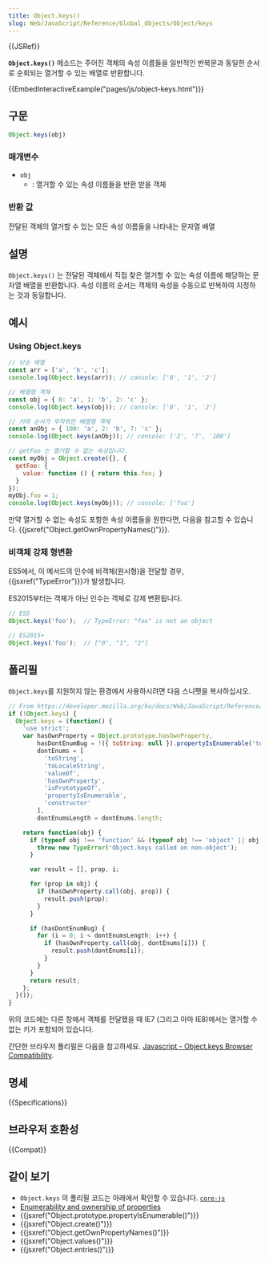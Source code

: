 ```yaml
---
title: Object.keys()
slug: Web/JavaScript/Reference/Global_Objects/Object/keys
---
```

{{JSRef}}

**`Object.keys()`** 메소드는 주어진 객체의 속성 이름들을 일반적인 반복문과
동일한 순서로 순회되는 열거할 수 있는 배열로 반환합니다.

{{EmbedInteractiveExample("pages/js/object-keys.html")}}

## 구문

```js
Object.keys(obj)
```

### 매개변수

- `obj`
  - : 열거할 수 있는 속성 이름들을 반환 받을 객체

### 반환 값

전달된 객체의 열거할 수 있는 모든 속성 이름들을 나타내는 문자열 배열

## 설명

`Object.keys()` 는 전달된 객체에서 직접 찾은 열거할 수 있는 속성 이름에 해당하는 문자열 배열을 반환합니다.
속성 이름의 순서는 객체의 속성을 수동으로 반복하여 지정하는 것과 동일합니다.

## 예시

### Using Object.keys

```js
// 단순 배열
const arr = ['a', 'b', 'c'];
console.log(Object.keys(arr)); // console: ['0', '1', '2']

// 배열형 객체
const obj = { 0: 'a', 1: 'b', 2: 'c' };
console.log(Object.keys(obj)); // console: ['0', '1', '2']

// 키와 순서가 무작위인 배열형 객체
const anObj = { 100: 'a', 2: 'b', 7: 'c' };
console.log(Object.keys(anObj)); // console: ['2', '7', '100']

// getFoo 는 열거할 수 없는 속성입니다.
const myObj = Object.create({}, {
  getFoo: {
    value: function () { return this.foo; }
  }
});
myObj.foo = 1;
console.log(Object.keys(myObj)); // console: ['foo']
```

만약 열거할 수 없는 속성도 포함한 속성 이름들을 원한다면, 다음을 참고할 수 있습니다.
{{jsxref("Object.getOwnPropertyNames()")}}.

### 비객체 강제 형변환

ES5에서, 이 메서드의 인수에 비객체(원시형)을 전달할 경우, {{jsxref("TypeError")}}가 발생합니다.

ES2015부터는 객체가 아닌 인수는 객체로 강제 변환됩니다.

```js
// ES5
Object.keys('foo');  // TypeError: "foo" is not an object

// ES2015+
Object.keys('foo');  // ["0", "1", "2"]
```

## 폴리필

`Object.keys`를 지원하지 않는 환경에서 사용하시려면 다음 스니펫을 복사하십시오.

```js
// From https://developer.mozilla.org/ko/docs/Web/JavaScript/Reference/Global_Objects/Object/keys
if (!Object.keys) {
  Object.keys = (function() {
    'use strict';
    var hasOwnProperty = Object.prototype.hasOwnProperty,
        hasDontEnumBug = !({ toString: null }).propertyIsEnumerable('toString'),
        dontEnums = [
          'toString',
          'toLocaleString',
          'valueOf',
          'hasOwnProperty',
          'isPrototypeOf',
          'propertyIsEnumerable',
          'constructor'
        ],
        dontEnumsLength = dontEnums.length;

    return function(obj) {
      if (typeof obj !== 'function' && (typeof obj !== 'object' || obj === null)) {
        throw new TypeError('Object.keys called on non-object');
      }

      var result = [], prop, i;

      for (prop in obj) {
        if (hasOwnProperty.call(obj, prop)) {
          result.push(prop);
        }
      }

      if (hasDontEnumBug) {
        for (i = 0; i < dontEnumsLength; i++) {
          if (hasOwnProperty.call(obj, dontEnums[i])) {
            result.push(dontEnums[i]);
          }
        }
      }
      return result;
    };
  }());
}
```

위의 코드에는 다른 창에서 객체를 전달했을 때 IE7 (그리고 아마 IE8)에서는 열거할 수 없는 키가 포함되어 있습니다.

간단한 브라우저 폴리필은 다음을 참고하세요. [Javascript - Object.keys Browser Compatibility](https://tokenposts.blogspot.com.au/2012/04/javascript-objectkeys-browser.html).

## 명세

{{Specifications}}

## 브라우저 호환성

{{Compat}}

## 같이 보기

- `Object.keys` 의 폴리필 코드는 아래에서 확인할 수 있습니다. [`core-js`](https://github.com/zloirock/core-js#ecmascript-object)
- [Enumerability
  and ownership of properties](/ko/docs/Web/JavaScript/Enumerability_and_ownership_of_properties)
- {{jsxref("Object.prototype.propertyIsEnumerable()")}}
- {{jsxref("Object.create()")}}
- {{jsxref("Object.getOwnPropertyNames()")}}
- {{jsxref("Object.values()")}}
- {{jsxref("Object.entries()")}}
